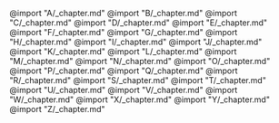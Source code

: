 @import "A/_chapter.md"
@import "B/_chapter.md"
@import "C/_chapter.md"
@import "D/_chapter.md"
@import "E/_chapter.md"
@import "F/_chapter.md"
@import "G/_chapter.md"
@import "H/_chapter.md"
@import "I/_chapter.md"
@import "J/_chapter.md"
@import "K/_chapter.md"
@import "L/_chapter.md"
@import "M/_chapter.md"
@import "N/_chapter.md"
@import "O/_chapter.md"
@import "P/_chapter.md"
@import "Q/_chapter.md"
@import "R/_chapter.md"
@import "S/_chapter.md"
@import "T/_chapter.md"
@import "U/_chapter.md"
@import "V/_chapter.md"
@import "W/_chapter.md"
@import "X/_chapter.md"
@import "Y/_chapter.md"
@import "Z/_chapter.md"
